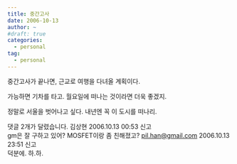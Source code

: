 ```yaml
---
title: 중간고사
date: 2006-10-13
author: ~
#draft: true
categories:
  - personal
tag:
  - personal
---
```




중간고사가 끝나면,
근교로 여행을 다녀올 계획이다.

가능하면 기차를 타고.
월요일에 떠나는 것이라면 더욱 좋겠지.

정말로 서울을 벗어나고 싶다.
내년엔 꼭 이 도시를 떠나리.


 댓글  2개가 달렸습니다.
 김상현 2006.10.13 00:53 신고   
gm은 잘 구하고 있어? MOSFET이랑 좀 친해졌고?
 pil.han@gmail.com 2006.10.13 23:51 신고   
덕분에. 하.하.




